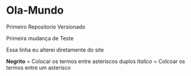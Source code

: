 # Ola-Mundo
 Primeiro Repositorio Versionado

Primeira mudança de Teste

Essa linha eu alterei diretamente do site

**Negrito** = Colocar os termos entre asteriscos duplos
*Italico* = Colcoar os termos entre um asterisco
